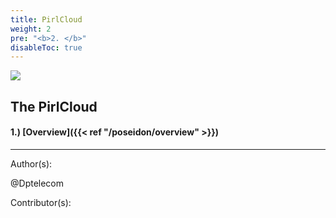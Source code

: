 ```yaml
---
title: PirlCloud
weight: 2
pre: "<b>2. </b>"
disableToc: true
---
```


![](https://cdn.discordapp.com/attachments/426747964699049997/524964130327887872/Cloudlight23poweredtest22.png)


## The PirlCloud





#### 1.) [Overview]({{< ref "/poseidon/overview" >}})




---
Author(s):


@Dptelecom


Contributor(s):
